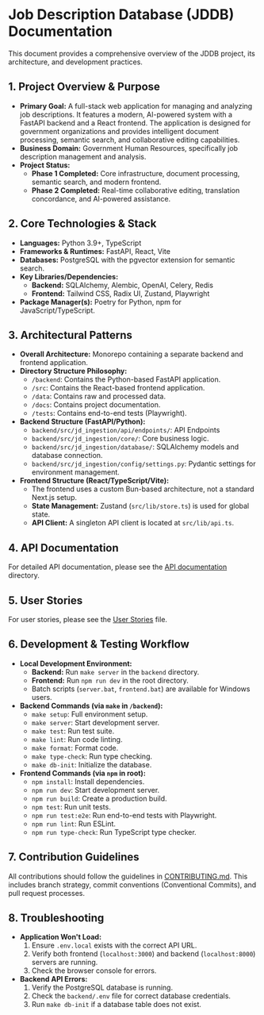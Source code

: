 # Job Description Database (JDDB) Documentation

This document provides a comprehensive overview of the JDDB project, its architecture, and development practices.

## 1. Project Overview & Purpose

*   **Primary Goal:** A full-stack web application for managing and analyzing job descriptions. It features a modern, AI-powered system with a FastAPI backend and a React frontend. The application is designed for government organizations and provides intelligent document processing, semantic search, and collaborative editing capabilities.
*   **Business Domain:** Government Human Resources, specifically job description management and analysis.
*   **Project Status:**
    *   **Phase 1 Completed:** Core infrastructure, document processing, semantic search, and modern frontend.
    *   **Phase 2 Completed:** Real-time collaborative editing, translation concordance, and AI-powered assistance.

## 2. Core Technologies & Stack

*   **Languages:** Python 3.9+, TypeScript
*   **Frameworks & Runtimes:** FastAPI, React, Vite
*   **Databases:** PostgreSQL with the pgvector extension for semantic search.
*   **Key Libraries/Dependencies:**
    *   **Backend:** SQLAlchemy, Alembic, OpenAI, Celery, Redis
    *   **Frontend:** Tailwind CSS, Radix UI, Zustand, Playwright
*   **Package Manager(s):** Poetry for Python, npm for JavaScript/TypeScript.

## 3. Architectural Patterns

*   **Overall Architecture:** Monorepo containing a separate backend and frontend application.
*   **Directory Structure Philosophy:**
    *   `/backend`: Contains the Python-based FastAPI application.
    *   `/src`: Contains the React-based frontend application.
    *   `/data`: Contains raw and processed data.
    *   `/docs`: Contains project documentation.
    *   `/tests`: Contains end-to-end tests (Playwright).
*   **Backend Structure (FastAPI/Python):**
    *   `backend/src/jd_ingestion/api/endpoints/`: API Endpoints
    *   `backend/src/jd_ingestion/core/`: Core business logic.
    *   `backend/src/jd_ingestion/database/`: SQLAlchemy models and database connection.
    *   `backend/src/jd_ingestion/config/settings.py`: Pydantic settings for environment management.
*   **Frontend Structure (React/TypeScript/Vite):**
    *   The frontend uses a custom Bun-based architecture, not a standard Next.js setup.
    *   **State Management:** Zustand (`src/lib/store.ts`) is used for global state.
    *   **API Client:** A singleton API client is located at `src/lib/api.ts`.

## 4. API Documentation

For detailed API documentation, please see the [API documentation](api/README.md) directory.

## 5. User Stories

For user stories, please see the [User Stories](user_stories.md) file.

## 6. Development & Testing Workflow

*   **Local Development Environment:**
    *   **Backend:** Run `make server` in the `backend` directory.
    *   **Frontend:** Run `npm run dev` in the root directory.
    *   Batch scripts (`server.bat`, `frontend.bat`) are available for Windows users.
*   **Backend Commands (via `make` in `/backend`):**
    *   `make setup`: Full environment setup.
    *   `make server`: Start development server.
    *   `make test`: Run test suite.
    *   `make lint`: Run code linting.
    *   `make format`: Format code.
    *   `make type-check`: Run type checking.
    *   `make db-init`: Initialize the database.
*   **Frontend Commands (via `npm` in root):**
    *   `npm install`: Install dependencies.
    *   `npm run dev`: Start development server.
    *   `npm run build`: Create a production build.
    *   `npm test`: Run unit tests.
    *   `npm run test:e2e`: Run end-to-end tests with Playwright.
    *   `npm run lint`: Run ESLint.
    *   `npm run type-check`: Run TypeScript type checker.

## 7. Contribution Guidelines

All contributions should follow the guidelines in [CONTRIBUTING.md](CONTRIBUTING.md). This includes branch strategy, commit conventions (Conventional Commits), and pull request processes.

## 8. Troubleshooting

*   **Application Won't Load:**
    1.  Ensure `.env.local` exists with the correct API URL.
    2.  Verify both frontend (`localhost:3000`) and backend (`localhost:8000`) servers are running.
    3.  Check the browser console for errors.
*   **Backend API Errors:**
    1.  Verify the PostgreSQL database is running.
    2.  Check the `backend/.env` file for correct database credentials.
    3.  Run `make db-init` if a database table does not exist.
